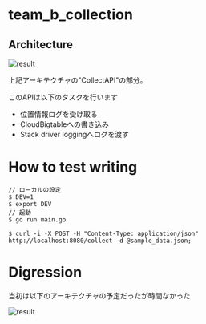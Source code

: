 # team_b_collection

## Architecture

![result](https://github.com/ryonakao/DMP_collect/blob/master/media/ArchitectureB.png)

上記アーキテクチャの"CollectAPI"の部分。

このAPIは以下のタスクを行います

- 位置情報ログを受け取る
- CloudBigtableへの書き込み
- Stack driver loggingへログを渡す

# How to test writing

```
// ローカルの設定
$ DEV=1
$ export DEV
// 起動
$ go run main.go

$ curl -i -X POST -H "Content-Type: application/json" http://localhost:8080/collect -d @sample_data.json;
```

# Digression

当初は以下のアーキテクチャの予定だったが時間なかった

![result](https://github.com/ryonakao/DMP_collect/blob/master/media/architectureA.png)
